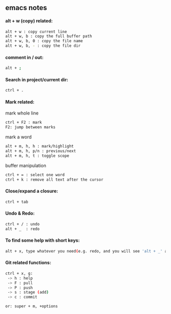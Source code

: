 ## emacs notes
#### alt + w (copy) related:
```bash
alt + w : copy current line
alt + w, b : copy the full buffer path
alt + w, b, 0 : copy the file name
alt + w, b, - : copy the file dir
```

#### comment in / out:
```bash
alt + ;
```

#### Search in project/current dir:
```bash
ctrl + .
```

#### Mark related:
mark whole line
```bash
ctrl + F2 : mark
F2: jump between marks
```
mark a word
```bash
alt + m, h, h : mark/highlight
alt + m, h, p/n : previous/next
alt + m, h, t : toggle scope
```
buffer manipulation
```bash
ctrl + = : select one word
ctrl + k : remove all text after the cursor
```

#### Close/expand a closure:
```bash
ctrl + tab
```

#### Undo & Redo:
```bash
ctrl + / : undo
alt + _  : redo
```

#### To find some help with short keys:
```bash
alt + x, type whatever you need(e.g. redo, and you will see 'alt + _' as the short key)
```

#### Git related functions:
```bash
ctrl + x, g:
 -> h : help
 -> F : pull
 -> P : push
 -> s : stage (add)
 -> c : commit

or: super + m, +options
```


